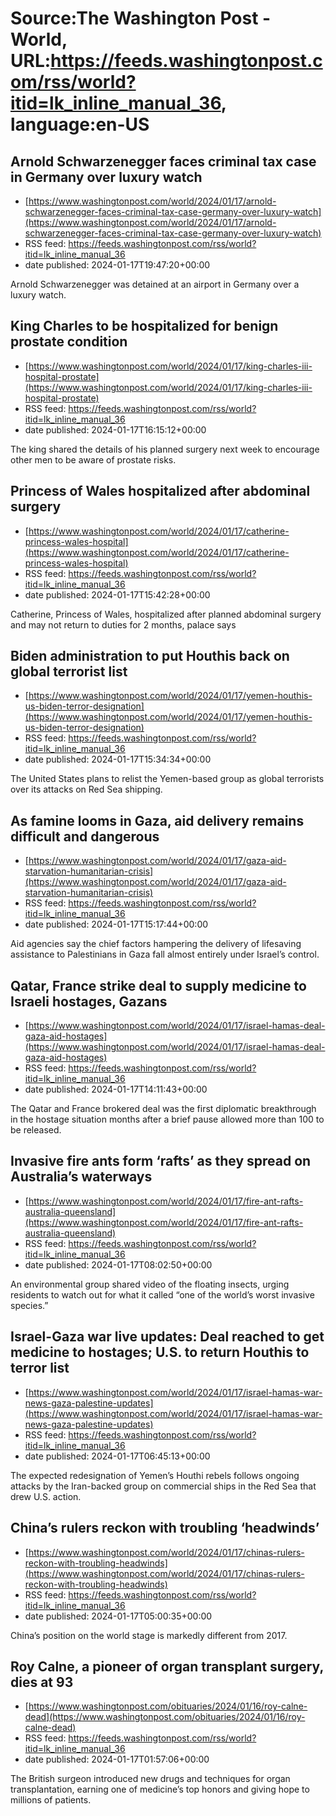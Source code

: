 # Source:The Washington Post - World, URL:https://feeds.washingtonpost.com/rss/world?itid=lk_inline_manual_36, language:en-US

## Arnold Schwarzenegger faces criminal tax case in Germany over luxury watch
 - [https://www.washingtonpost.com/world/2024/01/17/arnold-schwarzenegger-faces-criminal-tax-case-germany-over-luxury-watch](https://www.washingtonpost.com/world/2024/01/17/arnold-schwarzenegger-faces-criminal-tax-case-germany-over-luxury-watch)
 - RSS feed: https://feeds.washingtonpost.com/rss/world?itid=lk_inline_manual_36
 - date published: 2024-01-17T19:47:20+00:00

Arnold Schwarzenegger was detained at an airport in Germany over a luxury watch.

## King Charles to be hospitalized for benign prostate condition
 - [https://www.washingtonpost.com/world/2024/01/17/king-charles-iii-hospital-prostate](https://www.washingtonpost.com/world/2024/01/17/king-charles-iii-hospital-prostate)
 - RSS feed: https://feeds.washingtonpost.com/rss/world?itid=lk_inline_manual_36
 - date published: 2024-01-17T16:15:12+00:00

The king shared the details of his planned surgery next week to encourage other men to be aware of prostate risks.

## Princess of Wales hospitalized after abdominal surgery
 - [https://www.washingtonpost.com/world/2024/01/17/catherine-princess-wales-hospital](https://www.washingtonpost.com/world/2024/01/17/catherine-princess-wales-hospital)
 - RSS feed: https://feeds.washingtonpost.com/rss/world?itid=lk_inline_manual_36
 - date published: 2024-01-17T15:42:28+00:00

Catherine, Princess of Wales, hospitalized after planned abdominal surgery and may not return to duties for 2 months, palace says

## Biden administration to put Houthis back on global terrorist list
 - [https://www.washingtonpost.com/world/2024/01/17/yemen-houthis-us-biden-terror-designation](https://www.washingtonpost.com/world/2024/01/17/yemen-houthis-us-biden-terror-designation)
 - RSS feed: https://feeds.washingtonpost.com/rss/world?itid=lk_inline_manual_36
 - date published: 2024-01-17T15:34:34+00:00

The United States plans to relist the Yemen-based group as global terrorists over its attacks on Red Sea shipping.

## As famine looms in Gaza, aid delivery remains difficult and dangerous
 - [https://www.washingtonpost.com/world/2024/01/17/gaza-aid-starvation-humanitarian-crisis](https://www.washingtonpost.com/world/2024/01/17/gaza-aid-starvation-humanitarian-crisis)
 - RSS feed: https://feeds.washingtonpost.com/rss/world?itid=lk_inline_manual_36
 - date published: 2024-01-17T15:17:44+00:00

Aid agencies say the chief factors hampering the delivery of lifesaving assistance to Palestinians in Gaza fall almost entirely under Israel’s control.

## Qatar, France strike deal to supply medicine to Israeli hostages, Gazans
 - [https://www.washingtonpost.com/world/2024/01/17/israel-hamas-deal-gaza-aid-hostages](https://www.washingtonpost.com/world/2024/01/17/israel-hamas-deal-gaza-aid-hostages)
 - RSS feed: https://feeds.washingtonpost.com/rss/world?itid=lk_inline_manual_36
 - date published: 2024-01-17T14:11:43+00:00

The Qatar and France brokered deal was the first diplomatic breakthrough in the hostage situation months after a brief pause allowed more than 100 to be released.

## Invasive fire ants form ‘rafts’ as they spread on Australia’s waterways
 - [https://www.washingtonpost.com/world/2024/01/17/fire-ant-rafts-australia-queensland](https://www.washingtonpost.com/world/2024/01/17/fire-ant-rafts-australia-queensland)
 - RSS feed: https://feeds.washingtonpost.com/rss/world?itid=lk_inline_manual_36
 - date published: 2024-01-17T08:02:50+00:00

An environmental group shared video of the floating insects, urging residents to watch out for what it called “one of the world’s worst invasive species.”

## Israel-Gaza war live updates: Deal reached to get medicine to hostages; U.S. to return Houthis to terror list
 - [https://www.washingtonpost.com/world/2024/01/17/israel-hamas-war-news-gaza-palestine-updates](https://www.washingtonpost.com/world/2024/01/17/israel-hamas-war-news-gaza-palestine-updates)
 - RSS feed: https://feeds.washingtonpost.com/rss/world?itid=lk_inline_manual_36
 - date published: 2024-01-17T06:45:13+00:00

The expected redesignation of Yemen’s Houthi rebels follows ongoing attacks by the Iran-backed group on commercial ships in the Red Sea that drew U.S. action.

## China’s rulers reckon with troubling ‘headwinds’
 - [https://www.washingtonpost.com/world/2024/01/17/chinas-rulers-reckon-with-troubling-headwinds](https://www.washingtonpost.com/world/2024/01/17/chinas-rulers-reckon-with-troubling-headwinds)
 - RSS feed: https://feeds.washingtonpost.com/rss/world?itid=lk_inline_manual_36
 - date published: 2024-01-17T05:00:35+00:00

China’s position on the world stage is markedly different from 2017.

## Roy Calne, a pioneer of organ transplant surgery, dies at 93
 - [https://www.washingtonpost.com/obituaries/2024/01/16/roy-calne-dead](https://www.washingtonpost.com/obituaries/2024/01/16/roy-calne-dead)
 - RSS feed: https://feeds.washingtonpost.com/rss/world?itid=lk_inline_manual_36
 - date published: 2024-01-17T01:57:06+00:00

The British surgeon introduced new drugs and techniques for organ transplantation, earning one of medicine’s top honors and giving hope to millions of patients.

